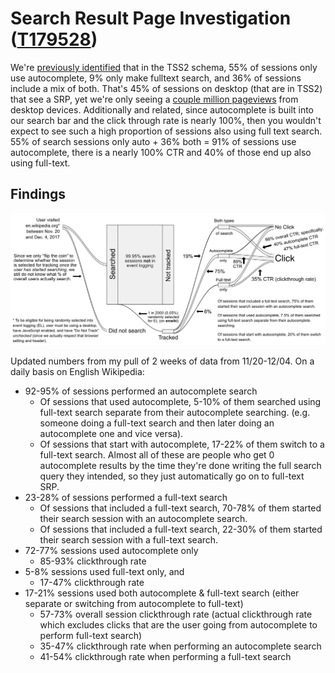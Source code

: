 # Search Result Page Investigation ([T179528](https://phabricator.wikimedia.org/T179528))

We're [previously identified](https://commons.wikimedia.org/w/index.php?title=File%3AWikimedia_Foundation_Readers_metrics_Q4_2016-17_(Apr-Jun_2017).pdf&page=26) that in the TSS2 schema, 55% of sessions only use autocomplete, 9% only make fulltext search, and 36% of sessions include a mix of both. That's 45% of sessions on desktop (that are in TSS2) that see a SRP, yet we're only seeing a [couple million pageviews](https://commons.wikimedia.org/w/index.php?title=File:Wikimedia_Foundation_Readers_metrics_Q4_2016-17_(Apr-Jun_2017).pdf&page=30) from desktop devices. Additionally and related, since autocomplete is built into our search bar and the click through rate is nearly 100%, then you wouldn't expect to see such a high proportion of sessions also using full text search. 55% of search sessions only auto + 36% both = 91% of sessions use autocomplete, there is a nearly 100% CTR and 40% of those end up also using full-text.

## Findings

![Sankey diagram showing search session event flow.](plot.png)

Updated numbers from my pull of 2 weeks of data from 11/20-12/04. On a daily basis on English Wikipedia:

- 92-95% of sessions performed an autocomplete search
    - Of sessions that used autocomplete, 5-10% of them searched using full-text search separate from their autocomplete searching. (e.g. someone doing a full-text search and then later doing an autocomplete one and vice versa).
    - Of sessions that start with autocomplete, 17-22% of them switch to a full-text search. Almost all of these are people who get 0 autocomplete results by the time they're done writing the full search query they intended, so they just automatically go on to full-text SRP.
- 23-28% of sessions performed a full-text search
    - Of sessions that included a full-text search, 70-78% of them started their search session with an autocomplete search.
    - Of sessions that included a full-text search, 22-30% of them started their search session with a full-text search.
- 72-77% sessions used autocomplete only
    - 85-93% clickthrough rate
- 5-8% sessions used full-text only, and
    - 17-47% clickthrough rate
- 17-21% sessions used both autocomplete & full-text search (either separate or switching from autocomplete to full-text)
    - 57-73% overall session clickthrough rate (actual clickthrough rate which excludes clicks that are the user going from autocomplete to perform full-text search)
    - 35-47% clickthrough rate when performing an autocomplete search
    - 41-54% clickthrough rate when performing a full-text search
